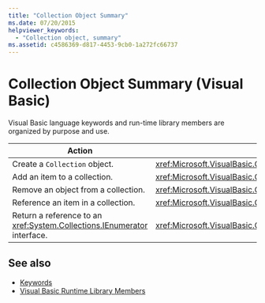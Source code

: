 ```yaml
---
title: "Collection Object Summary"
ms.date: 07/20/2015
helpviewer_keywords: 
  - "Collection object, summary"
ms.assetid: c4586369-d817-4453-9cb0-1a272fc66737
---
```

# Collection Object Summary (Visual Basic)

Visual Basic language keywords and run-time library members are organized by purpose and use.  
  
|Action|Language element|  
|------------|----------------------|  
|Create a `Collection` object.|<xref:Microsoft.VisualBasic.Collection>|  
|Add an item to a collection.|<xref:Microsoft.VisualBasic.Collection.Add%2A>|  
|Remove an object from a collection.|<xref:Microsoft.VisualBasic.Collection.Remove%2A>|  
|Reference an item in a collection.|<xref:Microsoft.VisualBasic.Collection.Item%2A>|  
|Return a reference to an <xref:System.Collections.IEnumerator> interface.|<xref:Microsoft.VisualBasic.Collection.System%23Collections%23IEnumerable%23GetEnumerator%2A>|  
  
## See also

- [Keywords](index.md)
- [Visual Basic Runtime Library Members](../runtime-library-members.md)
